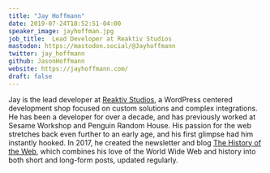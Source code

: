 ```yaml
---
title: "Jay Hoffmann"
date: 2019-07-24T18:52:51-04:00
speaker_image: jayhoffman.jpg
job_title:  Lead Developer at Reaktiv Studios
mastodon: https://mastodon.social/@Jayhoffmann
twitter: jay_hoffmann
github: JasonHoffmann
website: https://jayhoffmann.com/
draft: false
---
```


Jay is the lead developer at [Reaktiv Studios](https://reaktivstudios.com/), a WordPress centered development shop focused on custom solutions and complex integrations. He has been a developer for over a decade, and has previously worked at Sesame Workshop and Penguin Random House. His passion for the web stretches back even further to an early age, and his first glimpse had him instantly hooked. In 2017, he created the newsletter and blog [The History of the Web](https://thehistoryoftheweb.com/), which combines his love of the World Wide Web and history into both short and long-form posts, updated regularly.
